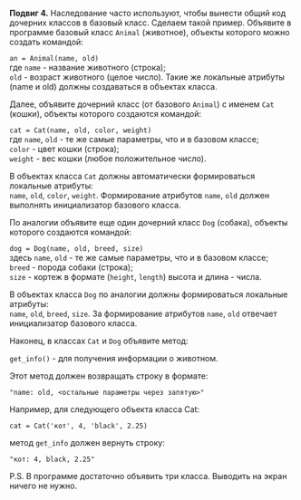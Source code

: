 **Подвиг 4.** Наследование часто используют, чтобы вынести общий код дочерних классов в базовый класс. Сделаем такой пример.
Объявите в программе базовый класс `Animal` (животное), объекты которого можно создать командой:

`an = Animal(name, old)` \
где `name` - название животного (строка); \
`old` - возраст животного (целое число).
Такие же локальные атрибуты (name и old) должны создаваться в объектах класса.

Далее, объявите дочерний класс (от базового `Animal`) с именем `Cat` (кошки), объекты которого создаются командой:

`cat = Cat(name, old, color, weight)` \
где `name`, `old` - те же самые параметры, что и в базовом классе; \
`color` - цвет кошки (строка); \
`weight` - вес кошки (любое положительное число).

В объектах класса `Cat` должны автоматически формироваться локальные атрибуты: \
`name`, `old`, `color`, `weight`.
Формирование атрибутов `name`, `old` должен выполнять инициализатор базового класса. 

По аналогии объявите еще один дочерний класс `Dog` (собака), объекты которого создаются командой:

`dog = Dog(name, old, breed, size)` \
здесь `name`, `old` - те же самые параметры, что и в базовом классе; \
`breed` - порода собаки (строка); \
`size` - кортеж в формате (`height`, `length`) высота и длина - числа.

В объектах класса `Dog` по аналогии должны формироваться локальные атрибуты: \
`name`, `old`, `breed`, `size`.
За формирование атрибутов `name`, `old` отвечает инициализатор базового класса. 

Наконец, в классах `Cat` и `Dog` объявите метод:

`get_info()` - для получения информации о животном.

Этот метод должен возвращать строку в формате:

`"name: old, <остальные параметры через запятую>"`

Например, для следующего объекта класса Cat:

`cat = Cat('кот', 4, 'black', 2.25)`

метод `get_info` должен вернуть строку:

`"кот: 4, black, 2.25"`

P.S. В программе достаточно объявить три класса. Выводить на экран ничего не нужно.